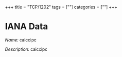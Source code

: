 +++
title = "TCP/1202"
tags = [""]
categories = [""]
+++

# IANA Data

_Name:_ caiccipc

_Description:_ caiccipc

